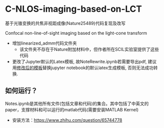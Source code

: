 # C-NLOS-imaging-based-on-LCT
基于光锥变换的共焦非视距成像(Nature25489)代码复现及改写

Confocal non-line-of-sight imaging based on the light-cone transform

+ 增加linearized_admm代码文件夹
  + 该文件夹不存在于Nature附加材料中，但作者所在SCIL实验室提供了这些代码
+ 更改了Jupyter默认的Latex模板, 故NoteRewrite.ipynb若需要导出pdf, 建议用[修改后的模板](https://github.com/gengruixu/PytochTutorial/blob/master/JupyterNotebook%E4%B8%ADLatex%E6%A8%A1%E6%9D%BF%E8%AE%BE%E7%BD%AE.rar)替换jupyter notebook的默认latex生成模板, 否则无法成功转换.

## 如何运行？

Notes.ipynb是其他所有文件(包括文章和代码)的集合。其中包括了中英文的paper，支撑材料和可以运行的matlab代码(需要安装MATLAB Kernel)
+ 安装方法：https://www.zhihu.com/question/65744778

